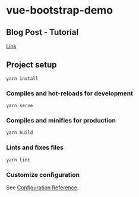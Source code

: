 # vue-bootstrap-demo

## Blog Post - Tutorial
[Link](https://blog.logrocket.com/getting-started-with-bootstrapvue-2d8bf907ef11/)

## Project setup
```
yarn install
```

### Compiles and hot-reloads for development
```
yarn serve
```

### Compiles and minifies for production
```
yarn build
```

### Lints and fixes files
```
yarn lint
```

### Customize configuration
See [Configuration Reference](https://cli.vuejs.org/config/).
